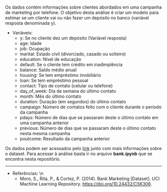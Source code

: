 Os dados contém informações sobre clientes abordados em uma campanha de marketing por telefone. O objetivo desta análise é criar um modelo para estimar se um cliente vai ou não fazer um depósito no banco (variável resposta denominada y).

* Variáveis: 
    - y: Se no cliente dez um depósito (Variável resposta)
    - age: Idade
    - job: Ocupação
    - marital: Estado civil (divorciado, casado ou solteiro)
    - education: Nível de educação
    - default: Se o cliente tem crédito em inadimplência
    - balance: Saldo médio anual
    - housing: Se tem empréstimo imobiliário
    - loan: Se tem empréstimo pessoal
    - contact: Tipo de contato (celular ou telefone)
    - day_of_week: Dia da semana do último contato
    - month: Mês do último contato
    - duration: Duração (em segundos) do último contato
    - campaign: Número de contatos feito com o cliente durante o período da campanha
    - pdays: Número de dias que se passaram deste o último contato em uma campanha anterior
    - previous: Número de dias que se passaram deste o último contato nesta mesma campanha
    - poutcome: Resultado da campanha anterior

Os dados podem ser acessados pelo [link](https://archive.ics.uci.edu/dataset/222/bank+marketing) junto com mais informações sobre o dataset. Para acessar à análise basta ir no arquivo **bank.ipynb** que se encontra nesta repositôrio.

------------
* Referências: \n
    - Moro, S., Rita, P., & Cortez, P. (2014). Bank Marketing [Dataset]. UCI Machine Learning Repository. https://doi.org/10.24432/C5K306.